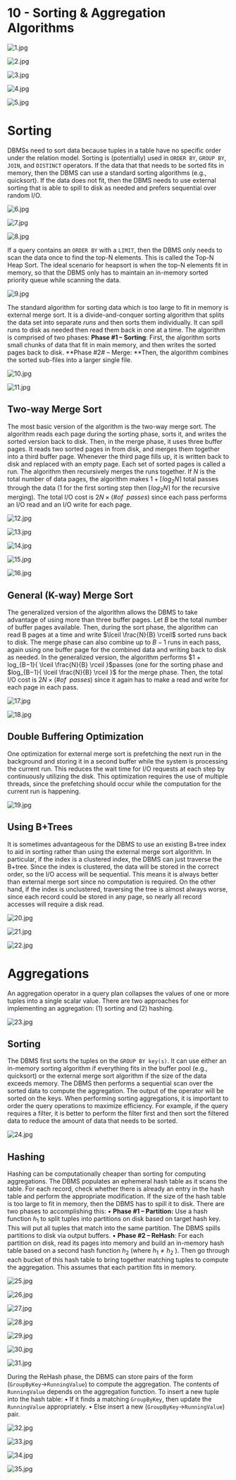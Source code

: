 # 10 - Sorting & Aggregation Algorithms

![1.jpg](1679645257207-c5babf81-bbd4-4ba2-a06d-f3cafa18e2b9.jpeg)

![2.jpg](1679645256091-9953bd67-fc24-49ee-bfea-44e9c9680e60.jpeg)

![3.jpg](assets/1679645256242-044987bd-3727-422f-b51f-c851910a83cb.jpeg)

![4.jpg](assets/1679645256139-81470248-5397-4219-9818-680da12344e2.jpeg)

![5.jpg](assets/1679645256209-ba7d6081-61ab-41c6-989f-ed28da546b88.jpeg)

# Sorting

DBMSs need to sort data because tuples in a table have no specific order under the relation model. Sorting is (potentially) used in `ORDER BY`, `GROUP BY`, `JOIN`, and `DISTINCT` operators. If the data that that needs to be sorted fits in memory, then the DBMS can use a standard sorting algorithms (e.g., quicksort). If the data does not fit, then the DBMS needs to use external sorting that is able to spill to disk as needed and prefers sequential over random I/O.

![6.jpg](assets/1679645259433-da0fa109-4e22-4bc3-ba81-9e74fdf8aa21.jpeg)

![7.jpg](assets/1679645259015-cb608a4d-dff5-4867-adcc-554eb83d9dd8.jpeg)

![8.jpg](assets/1679645258869-d5ac1de1-a463-4642-b986-144c585dfd9f.jpeg)

If a query contains an `ORDER BY` with a `LIMIT`, then the DBMS only needs to scan the data once to find the top-N elements. This is called the Top-N Heap Sort. The ideal scenario for heapsort is when the top-N elements fit in memory, so that the DBMS only has to maintain an in-memory sorted priority queue while scanning the data.

![9.jpg](assets/1679645260258-baad6c4c-7ec9-4c17-ae70-a6450295e599.jpeg)

The standard algorithm for sorting data which is too large to fit in memory is external merge sort. It is a divide-and-conquer sorting algorithm that splits the data set into separate *runs* and then sorts them individually. It can spill runs to disk as needed then read them back in one at a time. The algorithm is comprised of two phases:
**Phase #1 – Sorting**: First, the algorithm sorts small chunks of data that fit in main memory, and then writes the sorted pages back to disk.
**Phase #2# – Merge: **Then, the algorithm combines the sorted sub-files into a larger single file.

![10.jpg](assets/1679645260803-22a7b9fe-892e-4662-816f-585c418dc3aa.jpeg)

![11.jpg](assets/1679645264443-a4021059-f628-4db2-99fd-5882478287a9.jpeg)

## Two-way Merge Sort

The most basic version of the algorithm is the two-way merge sort. The algorithm reads each page during the sorting phase, sorts it, and writes the sorted version back to disk. Then, in the merge phase, it uses three buffer pages. It reads two sorted pages in from disk, and merges them together into a third buffer page. Whenever the third page fills up, it is written back to disk and replaced with an empty page. Each set of sorted pages is called a run. The algorithm then recursively merges the runs together.
If $N$ is the total number of data pages, the algorithm makes $1 + ⌈ log_2 N ⌉$ total passes through the data (1 for the first sorting step then $⌈ log_2 N ⌉$ for the recursive merging). The total I/O cost is $2N × (\# of \enspace passes)$ since each pass performs an I/O read and an I/O write for each page.

![12.jpg](assets/1679645264969-42030626-0ad4-4488-992d-b63a7bb0db3d.jpeg)

![13.jpg](assets/1679645266489-466683cb-e601-4d26-95b3-80e866e1051a.jpeg)

![14.jpg](assets/1679645267398-ea2f4f6c-ce86-4ed7-9b9b-5ba6288ffacb.jpeg)

![15.jpg](assets/1679645267192-1361d09f-0a0b-46f3-b4f1-e7ccd9a9824b.jpeg)

![16.jpg](assets/1679645268480-6a364bfc-a294-4045-a8ab-25a8bc775656.jpeg)

## General (K-way) Merge Sort

The generalized version of the algorithm allows the DBMS to take advantage of using more than three buffer pages. Let $B$ be the total number of buffer pages available. Then, during the sort phase, the algorithm can read B pages at a time and write $\lceil \frac{N}{B} \rceil$ sorted runs back to disk. The merge phase can also combine up to $B − 1$ runs in each pass, again using one buffer page for the combined data and writing back to disk as needed.
In the generalized version, the algorithm performs $1 + log_{B−1}{ \lceil \frac{N}{B} \rceil }$passes (one for the sorting phase and $log_{B−1}{ \lceil \frac{N}{B} \rceil }$ for the merge phase. Then, the total I/O cost is $2N × (\# of \enspace passes)$ since it again has to make a read and write for each page in each pass.

![17.jpg](assets/1679645268507-0057fa12-3bd6-4dcd-92b3-63ac9a3f1b06.jpeg)

![18.jpg](assets/1679645269720-40511d1c-96b0-4773-a4c8-1ff034e276f6.jpeg)

## Double Buffering Optimization

One optimization for external merge sort is prefetching the next run in the background and storing it in a second buffer while the system is processing the current run. This reduces the wait time for I/O requests at each step by continuously utilizing the disk. This optimization requires the use of multiple threads, since the prefetching should occur while the computation for the current run is happening.

![19.jpg](assets/1679645270786-cdf72b0a-a947-457c-8672-3827518627e7.jpeg)

## Using B+Trees

It is sometimes advantageous for the DBMS to use an existing B+tree index to aid in sorting rather than using the external merge sort algorithm. In particular, if the index is a clustered index, the DBMS can just traverse the B+tree. Since the index is clustered, the data will be stored in the correct order, so the I/O access will be sequential. This means it is always better than external merge sort since no computation is required. On the other hand, if the index is unclustered, traversing the tree is almost always worse, since each record could be stored in any page, so nearly all record accesses will require a disk read.

![20.jpg](assets/1679645271102-ce33a2f9-1163-4f54-b318-f50d095dabc3.jpeg)

![21.jpg](assets/1679645272098-a6b745ac-5ca4-4502-8a60-786b9dc11b7e.jpeg)

![22.jpg](assets/1679645271934-67679865-6914-4d3f-bae7-403ab02235ae.jpeg)

# Aggregations

An aggregation operator in a query plan collapses the values of one or more tuples into a single scalar value. There are two approaches for implementing an aggregation: (1) sorting and (2) hashing.

![23.jpg](assets/1679645272710-69aa21d1-345c-484a-b3d1-db132046242b.jpeg)

## Sorting

The DBMS first sorts the tuples on the `GROUP BY key(s)`. It can use either an in-memory sorting algorithm if everything fits in the buffer pool (e.g., quicksort) or the external merge sort algorithm if the size of the data exceeds memory. The DBMS then performs a sequential scan over the sorted data to compute the aggregation. The output of the operator will be sorted on the keys.
When performing sorting aggregations, it is important to order the query operations to maximize efficiency. For example, if the query requires a filter, it is better to perform the filter first and then sort the filtered data to reduce the amount of data that needs to be sorted.

![24.jpg](assets/1679645273839-ac504ad2-e356-4f35-bfca-78fbb6fc93f5.jpeg)

## Hashing

Hashing can be computationally cheaper than sorting for computing aggregations. The DBMS populates an ephemeral hash table as it scans the table. For each record, check whether there is already an entry in the hash table and perform the appropriate modification. If the size of the hash table is too large to fit in memory, then the DBMS has to spill it to disk. There are two phases to accomplishing this:
• **Phase #1 – Partition:**  Use a hash function $h_1$ to split tuples into partitions on disk based on target hash key. This will put all tuples that match into the same partition. The DBMS spills partitions to disk via output buffers.
• **Phase #2 – ReHash**: For each partition on disk, read its pages into memory and build an in-memory hash table based on a second hash function $h_2$ (where $h_1 \neq h_2$ ). Then go through each bucket of this hash table to bring together matching tuples to compute the aggregation. This assumes that each partition fits in memory.

![25.jpg](assets/1679645274279-2145c944-9786-44a3-91b6-9265638afd2f.jpeg)

![26.jpg](assets/1679645277352-5a68a0dc-0285-4810-aa14-f5056707f0ea.jpeg)

![27.jpg](assets/1679645275918-98d4ef45-8b0a-4e4a-ad38-a7ddc647b4db.jpeg)

![28.jpg](assets/1679645277907-a2e14445-ac1e-42fe-8688-97ec462b55a6.jpeg)

![29.jpg](assets/1679645283753-a9e56aba-6a33-4125-822f-57a1ee653d42.jpeg)

![30.jpg](assets/1679645281521-aef91c43-c5e0-40f9-b65b-7003c590e211.jpeg)

![31.jpg](assets/1679645287845-0fe118a6-9c09-4971-9fe6-43af0fa06e67.jpeg)

During the ReHash phase, the DBMS can store pairs of the form (`GroupByKey`→`RunningValue`) to compute the aggregation. The contents of `RunningValue` depends on the aggregation function. To insert a new tuple into the hash table:
• If it finds a matching `GroupByKey`, then update the `RunningValue` appropriately.
• Else insert a new (`GroupByKey`→`RunningValue`) pair.

![32.jpg](assets/1679645286708-da0f5ba9-602a-4d77-83ca-7610496848ba.jpeg)

![33.jpg](assets/1679645289454-51cce759-be14-456c-95e0-b7b5a3ac6a4d.jpeg)

![34.jpg](assets/1679645289451-50cb78d3-ea15-45c7-b2d0-5448e40155cf.jpeg)

![35.jpg](assets/1679645289282-0bac8917-bf13-4215-b65f-74e0643fa4ea.jpeg)
